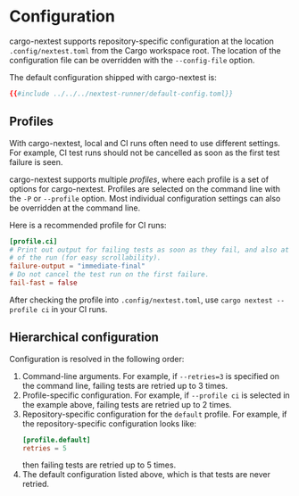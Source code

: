 # Configuration

cargo-nextest supports repository-specific configuration at the location `.config/nextest.toml` from the Cargo workspace root. The location of the configuration file can be overridden with the `--config-file` option.

The default configuration shipped with cargo-nextest is:

```toml
{{#include ../../../nextest-runner/default-config.toml}}
```

## Profiles

With cargo-nextest, local and CI runs often need to use different settings. For example, CI test runs should not be cancelled as soon as the first test failure is seen.

cargo-nextest supports multiple *profiles*, where each profile is a set of options for cargo-nextest. Profiles are selected on the command line with the `-P` or `--profile` option. Most individual configuration settings can also be overridden at the command line.

Here is a recommended profile for CI runs:

```toml
[profile.ci]
# Print out output for failing tests as soon as they fail, and also at the end
# of the run (for easy scrollability).
failure-output = "immediate-final"
# Do not cancel the test run on the first failure.
fail-fast = false
```

After checking the profile into `.config/nextest.toml`, use `cargo nextest --profile ci` in your CI runs.

## Hierarchical configuration

Configuration is resolved in the following order:
1. Command-line arguments. For example, if `--retries=3` is specified on the command line, failing tests are retried up to 3 times.
2. Profile-specific configuration. For example, if `--profile ci` is selected in the example above, failing tests are retried up to 2 times.
3. Repository-specific configuration for the `default` profile. For example, if the repository-specific configuration looks like:
    ```toml
    [profile.default]
    retries = 5
    ```
    then failing tests are retried up to 5 times.
4. The default configuration listed above, which is that tests are never retried.

